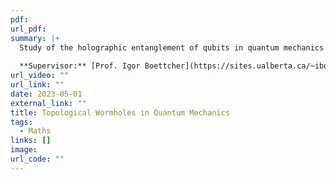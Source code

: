 ```yaml
---
pdf: 
url_pdf: 
summary: |+
  Study of the holographic entanglement of qubits in quantum mechanics. We look at how the Rényi entropy of the entangled states correlate directly to traversable topological wormholes. 
  
  **Supervisor:** [Prof. Igor Boettcher](https://sites.ualberta.ca/~iboettch/).
url_video: ""
url_link: ""
date: 2023-05-01
external_link: ""
title: Topological Wormholes in Quantum Mechanics
tags:
  - Maths
links: []
image: 
url_code: ""
---
```

